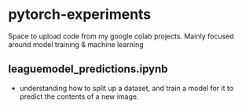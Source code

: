 # pytorch-experiments
Space to upload code from my google colab projects. Mainly focused around model training &amp; machine learning

## leaguemodel_predictions.ipynb
- understanding how to split up a dataset, and train a model for it to predict the contents of a new image.
